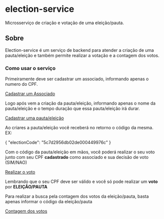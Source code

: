 # election-service
Microsserviço de criação e votação de uma eleição/pauta.

## Sobre
Election-service é um serviço de backend para atender a criação de uma pauta/eleição e também permite realizar a votação e a contagem dos votos.

### Como usar o serviço
Primeiramente deve ser cadastrar um associado, informando apenas o numero do CPF.

[Cadastrar um Associado](https://election-service.herokuapp.com/swagger-ui.html#/associate-api/postElectionUsingPOST)
 

Logo após vem a criação da pauta/eleição, informando apenas o nome da pauta/eleição e o tempo duração que essa pauta/eleição irá durar.

[Cadastrar uma pauta/eleição](https://election-service.herokuapp.com/swagger-ui.html#/election-api/postElectionUsingPOST_1)


Ao criares a pauta/eleição você receberá no retorno o código da mesma. EX: 

{
  "electionCode": "5c7d2956db02de000449976c"
} 



Com o código da pauta/eleição em mãos, você poderá realizar o seu voto junto com seu CPF **cadastrado** como associado e sua decisão de voto (SIM/NAO)

[Realizar o voto](https://election-service.herokuapp.com/swagger-ui.html#/election-api/postVoteUsingPOST)

Lembrando que o seu CPF deve ser válido e você só pode realizar um **voto** por **ELEIÇÃO/PAUTA**

Para realizar a busca pela contagem dos votos da eleição/pauta, basta apenas informar o código da eleição/pauta

[Contagem dos votos](https://election-service.herokuapp.com/swagger-ui.html#/election-api/getResultVoteUsingGET)
